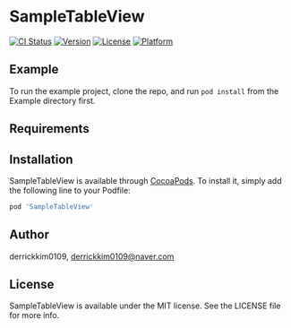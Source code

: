 # SampleTableView

[![CI Status](https://img.shields.io/travis/derrickkim0109/SampleTableView.svg?style=flat)](https://travis-ci.org/derrickkim0109/SampleTableView)
[![Version](https://img.shields.io/cocoapods/v/SampleTableView.svg?style=flat)](https://cocoapods.org/pods/SampleTableView)
[![License](https://img.shields.io/cocoapods/l/SampleTableView.svg?style=flat)](https://cocoapods.org/pods/SampleTableView)
[![Platform](https://img.shields.io/cocoapods/p/SampleTableView.svg?style=flat)](https://cocoapods.org/pods/SampleTableView)

## Example

To run the example project, clone the repo, and run `pod install` from the Example directory first.

## Requirements

## Installation

SampleTableView is available through [CocoaPods](https://cocoapods.org). To install
it, simply add the following line to your Podfile:

```ruby
pod 'SampleTableView'
```

## Author

derrickkim0109, derrickkim0109@naver.com

## License

SampleTableView is available under the MIT license. See the LICENSE file for more info.
